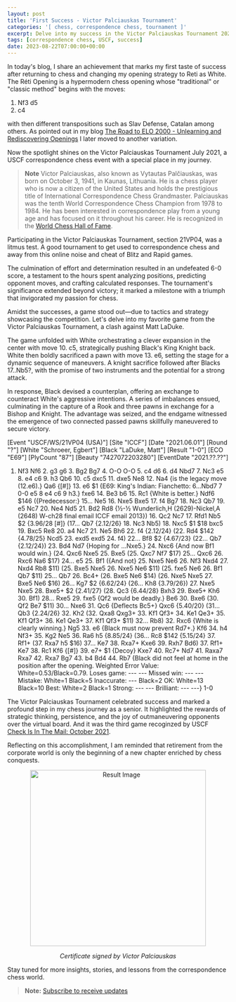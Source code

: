 ```yaml
---
layout: post
title: 'First Success - Victor Palciauskas Tournament'
categories: '[ chess, correspondence chess, tournament ]'
excerpt: Delve into my success in the Victor Palciauskas Tournament 2021, a USCF correspondence chess event where I secured an undefeated victory. Explore my favorite game from the tournament and the strategic maneuvers that led to success.
tags: [correspondence chess, USCF, success]
date: 2023-08-22T07:00:00+00:00
---
```


In today's blog, I share an achievement that marks my first taste of success after returning to chess and changing my opening strategy to Reti as White. The Réti Opening is a hypermodern chess opening whose "traditional" or "classic method" begins with the moves:

1. Nf3 d5
2. c4

with then different transpositions such as Slav Defense, Catalan among others. As pointed out in my blog [The Road to ELO 2000 - Unlearning and Rediscovering Openings](https://egbert-azure.github.io/the-road-to-elo-2000/) I later moved to another variation.

Now the spotlight shines on the Victor Palciauskas Tournament July 2021, a USCF correspondence chess event with a special place in my journey.

> **Note** Victor Palciauskas, also known as Vytautas Palčiauskas, was born on October 3, 1941, in Kaunas, Lithuania. He is a chess player who is now a citizen of the United States and holds the prestigious title of International Correspondence Chess Grandmaster. Palciauskas was the tenth World Correspondence Chess Champion from 1978 to 1984. He has been interested in correspondence play from a young age and has focused on it throughout his career. He is recognized in the [World Chess Hall of Fame](https://worldchesshof.org/hof-inductee/victor-palciauskas).

Participating in the Victor Palciauskas Tournament, section 21VP04, was a litmus test. A good tournament to get used to correspondence chess and away from this online noise and cheat of Blitz and Rapid games.

The culmination of effort and determination resulted in an undefeated 6-0 score, a testament to the hours spent analyzing positions, predicting opponent moves, and crafting calculated responses. The tournament's significance extended beyond victory; it marked a milestone with a triumph that invigorated my passion for chess.

Amidst the successes, a game stood out—due to tactics and strategy showcasing the competition. Let's delve into my favorite game from the Victor Palciauskas Tournament, a clash against Matt LaDuke.

The game unfolded with White orchestrating a clever expansion in the center with move 10. c5, strategically pushing Black's King Knight back. White then boldly sacrificed a pawn with move 13. e6, setting the stage for a dynamic sequence of maneuvers. A knight sacrifice followed after Blacks 17..Nb5?, with the promise of two instruments and the potential for a strong attack.

In response, Black devised a counterplan, offering an exchange to counteract White's aggressive intentions. A series of imbalances ensued, culminating in the capture of a Rook and three pawns in exchange for a Bishop and Knight. The advantage was seized, and the endgame witnessed the emergence of two connected passed pawns skillfully maneuvered to secure victory.

<link rel="stylesheet" type="text/css" href="https://pgn.chessbase.com/CBReplay.css"/>
<script src="https://pgn.chessbase.com/jquery-3.0.0.min.js"></script>
<script src="https://pgn.chessbase.com/cbreplay.js" type="text/javascript"></script>

<div class="cbreplay">
[Event "USCF/WS/21VP04 (USA)"]
[Site "ICCF"]
[Date "2021.06.01"]
[Round "?"]
[White "Schroeer, Egbert"]
[Black "LaDuke, Matt"]
[Result "1-0"]
[ECO "E69"]
[PlyCount "87"]
[Beauty "7427072203280"]
[EventDate "2021.??.??"]

1. Nf3 Nf6 2. g3 g6 3. Bg2 Bg7 4. O-O O-O 5. c4 d6 6. d4 Nbd7 7. Nc3 e5 8. e4 c6 9. h3 Qb6 10. c5 dxc5 11. dxe5 Ne8 12. Na4 {is the legacy move (12.e6).} Qa6 {[#]} 13. e6 $1 {E69: King's Indian: Fianchetto: 6...Nbd7 7 0-0 e5 8 e4 c6 9 h3.} fxe6 14. Be3 b6 15. Rc1 {White is better.} Ndf6 $146 ({Predecessor:} 15... Ne5 16. Nxe5 Bxe5 17. f4 Bg7 18. Nc3 Qb7 19. e5 Nc7 20. Ne4 Nd5 21. Bd2 Rd8 {½-½ Wunderlich,H (2629)-Nickel,A (2648) W-ch28 final email ICCF email 2013}) 16. Qc2 Nc7 17. Rfd1 Nb5 $2 {3.96/28 [#]} (17... Qb7 {2.12/26} 18. Nc3 Nb5) 18. Nxc5 $1 $18 bxc5 19. Bxc5 Re8 20. a4 Nc7 21. Ne5 Bh6 22. f4 {2.12/24} (22. Rd4 $142 {4.78/25} Ncd5 23. exd5 exd5 24. f4) 22... Bf8 $2 {4.67/23} (22... Qb7 {2.12/24}) 23. Bd4 Nd7 {Hoping for ...Nxe5.} 24. Nxc6 {And now Bf1 would win.} (24. Qxc6 Nxe5 25. Bxe5 (25. Qxc7 Nf7 $17) 25... Qxc6 26. Rxc6 Na6 $17) 24... e5 25. Bf1 ({And not} 25. Nxe5 Ne6 26. Nf3 Nxd4 27. Nxd4 Rb8 $11) (25. Bxe5 Nxe5 26. Nxe5 Ne6 $11) (25. fxe5 Ne6 26. Bf1 Qb7 $11) 25... Qb7 26. Bc4+ (26. Bxe5 Ne6 $14) (26. Nxe5 Nxe5 27. Bxe5 Ne6 $16) 26... Kg7 $2 {6.62/24} (26... Kh8 {3.79/26}) 27. Nxe5 Nxe5 28. Bxe5+ $2 {2.41/27} (28. Qc3 {6.44/28} Bxh3 29. Bxe5+ Kh6 30. Bf1) 28... Rxe5 29. fxe5 {Qf2 would be deadly.} Be6 30. Bxe6 (30. Qf2 Be7 $11) 30... Nxe6 31. Qc6 {Deflects Bc5+} Qxc6 {5.40/20} (31... Qb3 {2.24/26} 32. Kh2 (32. Qxa8 Qxg3+ 33. Kf1 Qf3+ 34. Ke1 Qe3+ 35. Kf1 Qf3+ 36. Ke1 Qe3+ 37. Kf1 Qf3+ $11) 32... Rb8) 32. Rxc6 {White is clearly winning.} Ng5 33. e6 {Black must now prevent Rd7+.} Kf6 34. h4 Nf3+ 35. Kg2 Ne5 36. Ra6 h5 {8.85/24} (36... Rc8 $142 {5.15/24} 37. Rf1+ (37. Rxa7 h5 $16) 37... Ke7 38. Rxa7+ Kxe6 39. Rxh7 Bd6) 37. Rf1+ Ke7 38. Rc1 Kf6 {[#]} 39. e7+ $1 {Decoy} Kxe7 40. Rc7+ Nd7 41. Raxa7 Rxa7 42. Rxa7 Bg7 43. b4 Bd4 44. Rb7 {Black did not feel at home in the position after the opening.   Weighted Error Value: White=0.53/Black=0.79.  Loses game:     	---       	---        Missed win:     	---       	---        Mistake:       	White=1     	Black=5      Inaccurate:     	---       	Black=2      OK:         	White=13    	Black=10     Best:        	White=2     	Black=1      Strong:       	---       	---        Brilliant:      	---       	---} 1-0
</div>

The Victor Palciauskas Tournament celebrated success and marked a profound step in my chess journey as a senior. It highlighted the rewards of strategic thinking, persistence, and the joy of outmaneuvering opponents over the virtual board. And it was the third game recoginzed by USCF [Check Is In The Mail: October 2021](https://new.uschess.org/news/check-mail-october-2021). 

Reflecting on this accomplishment, I am reminded that retirement from the corporate world is only the beginning of a new chapter enriched by chess conquests.

<div align="center">
    <img src="https://github.com/Egbert-Azure/egbert-azure.Github.io/assets/55332675/8a11d0ae-7a82-4b14-a28b-43ceb70df4be" alt="Result Image" width="400">
    <div align="center">
        <p><em>Certificate signed by Victor Palciauskas</em></p>
    </div>
</div>

Stay tuned for more insights, stories, and lessons from the correspondence chess world.

> **Note:** [Subscribe to receive updates](https://follow.it/senior-chess-improver?leanpub)
